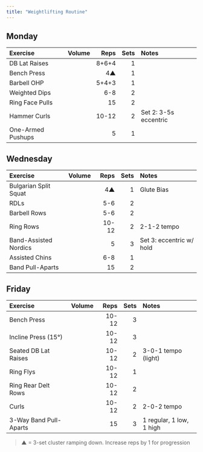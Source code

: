 ```yaml
---
title: "Weightlifting Routine"
---
```


## Monday

| Exercise                  | Volume    | Reps  | Sets | Notes                      |
|:----------|:----|--:|--:|:-----------|
| DB Lat Raises             |           | 8+6+4 | 1    |                            |
| Bench Press               |           | 4▲    | 1    |                            |
| Barbell OHP               |           | 5+4+3 | 1    |                            |
| Weighted Dips             |           | 6-8   | 2    |                            |
| Ring Face Pulls           |           | 15    | 2    |                            |
| Hammer Curls              |           | 10-12 | 2    | Set 2: 3-5s eccentric      |
| One-Armed Pushups         |           | 5     | 1    |                            |

## Wednesday

| Exercise                  | Volume    | Reps  | Sets | Notes                      |
|:----------|:----|--:|--:|:-----------|
| Bulgarian Split Squat     |           | 4▲    | 1    | Glute Bias                 |
| RDLs                      |           | 5-6   | 2    |                            |
| Barbell Rows              |           | 5-6   | 2    |                            |
| Ring Rows                 |           | 10-12 | 2    | 2-1-2 tempo                |
| Band-Assisted Nordics     |           | 5     | 3    | Set 3: eccentric w/ hold   |
| Assisted Chins            |           | 6-8   | 1    |                            |
| Band Pull-Aparts          |           | 15    | 2    |                            |

## Friday

| Exercise                  | Volume    | Reps  | Sets | Notes                      |
|:----------|:----|--:|--:|:-----------|
| Bench Press               |           | 10-12 | 3    |                            |
| Incline Press (15°)       |           | 10-12 | 3    |                            |
| Seated DB Lat Raises      |           | 10-12 | 2    | 3-0-1 tempo (light)        |
| Ring Flys                 |           | 10-12 | 1    |                            |
| Ring Rear Delt Rows       |           | 10-12 | 2    |                            |
| Curls                     |           | 10-12 | 2    | 2-0-2 tempo                |
| 3-Way Band Pull-Aparts    |           | 15    | 3    | 1 regular, 1 low, 1 high   |

> ▲ = 3-set cluster ramping down. Increase reps by 1 for progression
